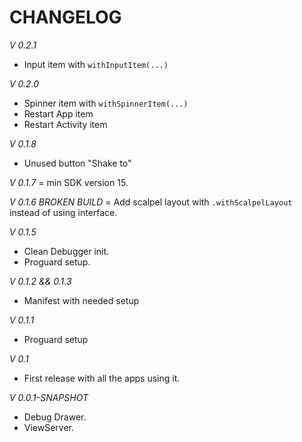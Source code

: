 CHANGELOG
===============

*V 0.2.1*
+ Input item with `withInputItem(...)`

*V 0.2.0*
+ Spinner item with `withSpinnerItem(...)`
+ Restart App item
+ Restart Activity item

*V 0.1.8*
- Unused button "Shake to"

*V 0.1.7*
= min SDK version 15.

*V 0.1.6 BROKEN BUILD* 
= Add scalpel layout with `.withScalpelLayout` instead of using interface.

*V 0.1.5*
+ Clean Debugger init.
+ Proguard setup. 

*V 0.1.2 && 0.1.3*
+ Manifest with needed setup

*V 0.1.1*
+ Proguard setup

*V 0.1*
+ First release with all the apps using it.

*V 0.0.1-SNAPSHOT*
+ Debug Drawer.
+ ViewServer.